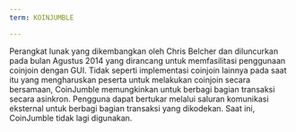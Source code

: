 ```yaml
---
term: KOINJUMBLE

---
```

Perangkat lunak yang dikembangkan oleh Chris Belcher dan diluncurkan pada bulan Agustus 2014 yang dirancang untuk memfasilitasi penggunaan coinjoin dengan GUI. Tidak seperti implementasi coinjoin lainnya pada saat itu yang mengharuskan peserta untuk melakukan coinjoin secara bersamaan, CoinJumble memungkinkan untuk berbagi bagian transaksi secara asinkron. Pengguna dapat bertukar melalui saluran komunikasi eksternal untuk berbagi bagian transaksi yang dikodekan. Saat ini, CoinJumble tidak lagi digunakan.